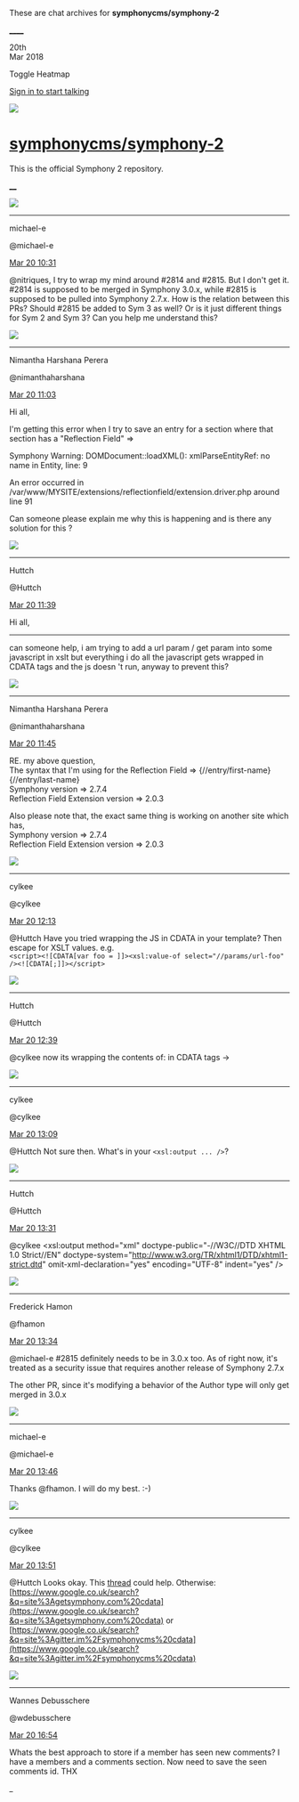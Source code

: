 These are chat archives for **symphonycms/symphony-2**

[__](/symphonycms/symphony-2/archives/2018/03/21)[__](/symphonycms/symphony-2/archives/2018/03/19)

20th  
Mar 2018

Toggle Heatmap

[Sign in to start talking](/login?action=login&button=archive-login)

![](https://avatars-02.gitter.im/group/iv/3/57542c45c43b8c601977197e?s=48)

#  [symphonycms/symphony-2](/symphonycms/symphony-2)

This is the official Symphony 2 repository.

[ __](/orgs/symphonycms/rooms "More symphonycms rooms")

![](https://avatars2.githubusercontent.com/u/40072?v=4&s=30)

____

michael-e

@michael-e

[Mar 20
10:31](https://gitter.im/symphonycms/symphony-2?at=5ab0e30827c509a77482c987)

@nitriques, I try to wrap my mind around #2814 and #2815. But I don't get it.
#2814 is supposed to be merged in Symphony 3.0.x, while #2815 is supposed to
be pulled into Symphony 2.7.x. How is the relation between this PRs? Should
#2815 be added to Sym 3 as well? Or is it just different things for Sym 2 and
Sym 3? Can you help me understand this?

![](https://avatars2.githubusercontent.com/u/10864598?v=4&s=30)

____

Nimantha Harshana Perera

@nimanthaharshana

[Mar 20
11:03](https://gitter.im/symphonycms/symphony-2?at=5ab0ea83458cbde557562957)

Hi all,

I'm getting this error when I try to save an entry for a section where that
section has a "Reflection Field" =>

Symphony Warning: DOMDocument::loadXML(): xmlParseEntityRef: no name in
Entity, line: 9

An error occurred in
/var/www/MYSITE/extensions/reflectionfield/extension.driver.php around line 91

Can someone please explain me why this is happening and is there any solution
for this ?

![](https://avatars0.githubusercontent.com/u/18555662?v=4&s=30)

____

Huttch

@Huttch

[Mar 20
11:39](https://gitter.im/symphonycms/symphony-2?at=5ab0f2eaf3f6d24c68964db9)

Hi all,

____

can someone help, i am trying to add a url param / get param into some
javascript in xslt but everything i do all the javascript gets wrapped in
CDATA tags and the js doesn 't run, anyway to prevent this?

![](https://avatars2.githubusercontent.com/u/10864598?v=4&s=30)

____

Nimantha Harshana Perera

@nimanthaharshana

[Mar 20
11:45](https://gitter.im/symphonycms/symphony-2?at=5ab0f445458cbde557565b40)

RE. my above question,  
The syntax that I'm using for the Reflection Field => {//entry/first-name}
{//entry/last-name}  
Symphony version => 2.7.4  
Reflection Field Extension version => 2.0.3

Also please note that, the exact same thing is working on another site which
has,  
Symphony version => 2.7.4  
Reflection Field Extension version => 2.0.3

![](https://avatars0.githubusercontent.com/u/11518707?v=4&s=30)

____

cylkee

@cylkee

[Mar 20
12:13](https://gitter.im/symphonycms/symphony-2?at=5ab0faf4bb1018b37a05b6a4)

@Huttch Have you tried wrapping the JS in CDATA in your template? Then escape
for XSLT values. e.g.  
`<script><![CDATA[var foo = ]]><xsl:value-of select="//params/url-foo"
/><![CDATA[;]]></script>`

![](https://avatars0.githubusercontent.com/u/18555662?v=4&s=30)

____

Huttch

@Huttch

[Mar 20
12:39](https://gitter.im/symphonycms/symphony-2?at=5ab100eac3c5f8b90d92b005)

@cylkee now its wrapping the contents of: <script>window.location = '/' \+
state + '/?hash=' \+ urlHash + '&id=' \+ urlID + '&crypt=' \+
urlCrypt;</script> in CDATA tags -> <script><![CDATA[window.location = '/' \+
state + '/?hash=' \+ urlHash + '&id=' \+ urlID + '&crypt=' \+
urlCrypt;]]></script>

![](https://avatars0.githubusercontent.com/u/11518707?v=4&s=30)

____

cylkee

@cylkee

[Mar 20
13:09](https://gitter.im/symphonycms/symphony-2?at=5ab1080027c509a774839026)

@Huttch Not sure then. What's in your `<xsl:output ... />`?

![](https://avatars0.githubusercontent.com/u/18555662?v=4&s=30)

____

Huttch

@Huttch

[Mar 20
13:31](https://gitter.im/symphonycms/symphony-2?at=5ab10d4e35dd17022e7e49d9)

@cylkee <xsl:output method="xml" doctype-public="-//W3C//DTD XHTML 1.0
Strict//EN" doctype-system="http://www.w3.org/TR/xhtml1/DTD/xhtml1-strict.dtd"
omit-xml-declaration="yes" encoding="UTF-8" indent="yes" />

![](https://avatars0.githubusercontent.com/u/12309400?v=4&s=30)

____

Frederick Hamon

@fhamon

[Mar 20
13:34](https://gitter.im/symphonycms/symphony-2?at=5ab10ddec3c5f8b90d93007e)

@michael-e #2815 definitely needs to be in 3.0.x too. As of right now, it's
treated as a security issue that requires another release of Symphony 2.7.x

The other PR, since it's modifying a behavior of the Author type will only get
merged in 3.0.x

![](https://avatars2.githubusercontent.com/u/40072?v=4&s=30)

____

michael-e

@michael-e

[Mar 20
13:46](https://gitter.im/symphonycms/symphony-2?at=5ab110a8a60157d62f0b1a49)

Thanks @fhamon. I will do my best. :-)

![](https://avatars0.githubusercontent.com/u/11518707?v=4&s=30)

____

cylkee

@cylkee

[Mar 20
13:51](https://gitter.im/symphonycms/symphony-2?at=5ab111ed6f8b4b99464aa12b)

@Huttch Looks okay. This
[thread](https://www.getsymphony.com/discuss/thread/367/) could help.
Otherwise:
[https://www.google.co.uk/search?&q=site%3Agetsymphony.com%20cdata](https://www.google.co.uk/search?&q=site%3Agetsymphony.com%20cdata)
or
[https://www.google.co.uk/search?&q=site%3Agitter.im%2Fsymphonycms%20cdata](https://www.google.co.uk/search?&q=site%3Agitter.im%2Fsymphonycms%20cdata)

![](https://avatars1.githubusercontent.com/u/4136426?v=4&s=30)

____

Wannes Debusschere

@wdebusschere

[Mar 20
16:54](https://gitter.im/symphonycms/symphony-2?at=5ab13cd6bb1018b37a073e90)

Whats the best approach to store if a member has seen new comments? I have a
members and a comments section. Now need to save the seen comments id. THX

_


